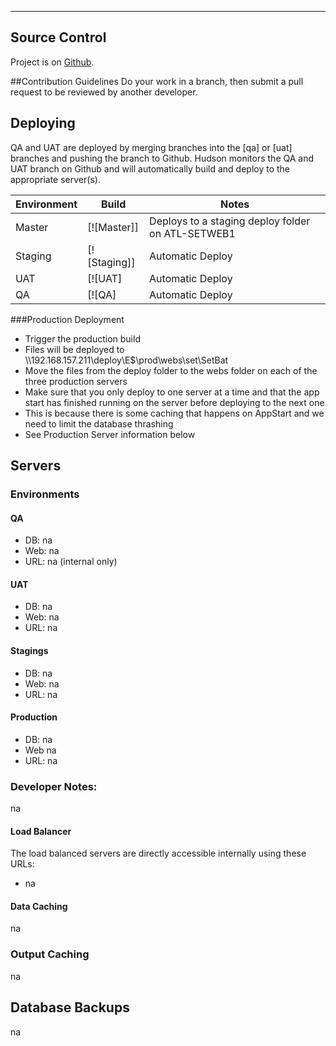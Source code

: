 --------------------

## Source Control
Project is on [Github](https://github.com/sigspl/qa.documentation.scraper).

##Contribution Guidelines
Do your work in a branch, then submit a pull request to be reviewed by another developer.

## Deploying
QA and UAT are deployed by merging branches into the [qa] or [uat] branches and pushing the branch to Github. Hudson monitors the QA and UAT branch on Github and will automatically build and deploy to the appropriate server(s).

| Environment | Build | Notes |
|-------------|------------------------------------------------------------------------------------------------------------------------------------------------|---------------------------------------------------|
| Master | [![Master]] | Deploys to a staging deploy folder on ATL-SETWEB1 |
| Staging | [![Staging]] | Automatic Deploy |
| UAT | [![UAT] | Automatic Deploy |
| QA | [![QA] | Automatic Deploy |

###Production Deployment
- Trigger the production build
- Files will be deployed to \\\\192.168.157.211\deploy\E$\prod\webs\set\SetBat
- Move the files from the deploy folder to the webs folder on each of the three production servers
- Make sure that you only deploy to one server at a time and that the app start has finished running on the server before deploying to the next one
- This is because there is some caching that happens on AppStart and we need to limit the database thrashing
- See Production Server information below

## Servers
### Environments

#### QA
- DB: na
- Web: na
- URL:  na (internal only)

#### UAT
- DB: na
- Web: na
- URL: na

#### Stagings
- DB: na
- Web: na
- URL: na

#### Production
- DB: na
- Web na
- URL: na


### Developer Notes:
na

#### Load Balancer
The load balanced servers are directly accessible internally using these URLs:
- na


#### Data Caching
na

### Output Caching
na

## Database Backups

na
